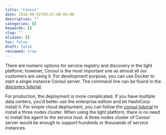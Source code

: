 ```yaml
---
title: "Consul"
date: 2018-08-01T09:47:00-04:00
description: ""
categories: []
keywords: []
slug: ""
aliases: []
toc: false
draft: false
reviewed: true
---
```


There are numeric options for service registry and discovery in the light platform; however, Consul is the most important one as almost all our customers are using it. For development purpose, you can use Docker to start a single instance Consul server. The command line can be found in the [discovery tutorial][].

For production, the deployment is more complicated. If you have multiple data centers, you'd better use the enterprise edition and let HashiCorp install it. For simple cloud deployment, you can follow the [consul tutorial] to install a three nodes cluster. When using the light platform, there is no need to install the agent to the service host. A three nodes cluster of Consul server would be enough to support hundreds or thousands of service instances. 

[discovery tutorial]: /tutorial/common/discovery/consul/
[consul tutorial]: /tool/consul/cluster-install/
